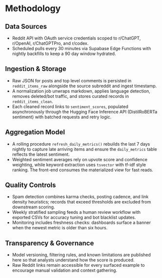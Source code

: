 # Methodology

## Data Sources
- Reddit API with OAuth service credentials scoped to r/ChatGPT, r/OpenAI, r/ChatGPTPro, and r/codex.
- Scheduled pulls every 30 minutes via Supabase Edge Functions with nightly backfills to keep a 90 day window hydrated.

## Ingestion & Storage
- Raw JSON for posts and top level comments is persisted in `reddit_items_raw` alongside the source subreddit and ingest timestamp.
- A normalization job unwraps markdown, applies language detection, removes deleted/bot traffic, and stores curated records in `reddit_items_clean`.
- Each cleaned record links to `sentiment_scores`, populated asynchronously through the Hugging Face Inference API (DistilRoBERTa sentiment) with batched requests and retry logic.

## Aggregation Model
- A rolling procedure `refresh_daily_metrics()` rebuilds the last 7 days nightly to capture late arriving items and ensure the `daily_metrics` table reflects the latest sentiment.
- Weighted sentiment averages rely on upvote score and confidence weighting, while keyword extraction uses `tsvector` with tf-idf style ranking. The front-end consumes the materialized view for fast reads.

## Quality Controls
- Spam detection combines karma checks, posting cadence, and link density heuristics; records that exceed thresholds are excluded from downstream scoring.
- Weekly stratified sampling feeds a human review workflow with exported CSVs for accuracy tuning and bot blacklist updates.
- Monitoring includes freshness checks: dashboards surface a banner when the newest metric is older than six hours.

## Transparency & Governance
- Model versioning, filtering rules, and known limitations are published here so that analysts understand how the score is produced.
- Raw Reddit links remain accessible for every surfaced example to encourage manual validation and context gathering.
